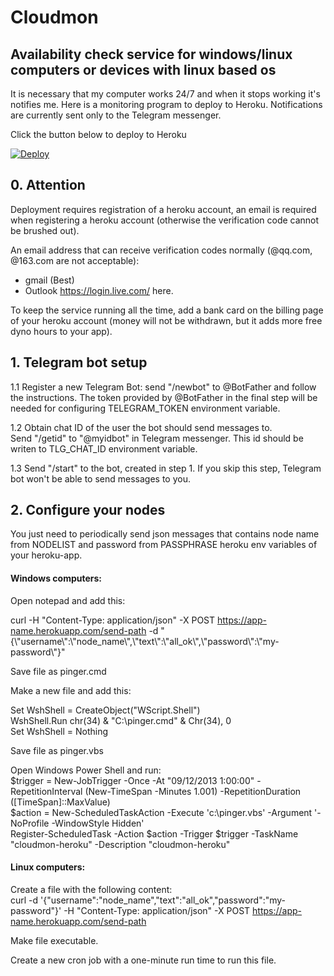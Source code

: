 # Cloudmon
## Availability check service for windows/linux computers or devices with linux based os

It is necessary that my computer works 24/7 and when it stops working it's notifies me. Here is a monitoring program to deploy to Heroku. Notifications are currently sent only to the Telegram messenger.

Click the button below to deploy to Heroku

[![Deploy](https://www.herokucdn.com/deploy/button.png)](https://heroku.com/deploy)


## 0. Attention

Deployment requires registration of a heroku account, an email is required when registering a heroku account (otherwise the verification code cannot be brushed out). 

An email address that can receive verification codes normally (@qq.com, @163.com are not acceptable):
- gmail (Best) 
- Outlook <https://login.live.com/> here.

To keep the service running all the time, add a bank card on the billing page of your heroku account (money will not be withdrawn, but it adds more free dyno hours to your app).

## 1. Telegram bot setup

1.1 Register a new Telegram Bot: send "/newbot" to @BotFather and follow the instructions. The token provided by @BotFather in the final step will be needed for configuring TELEGRAM_TOKEN environment variable.

1.2 Obtain chat ID of the user the bot should send messages to. <br />
Send "/getid" to "@myidbot" in Telegram messenger. This id should be writen to TLG_CHAT_ID environment variable.

1.3 Send "/start" to the bot, created in step 1. If you skip this step, Telegram bot won't be able to send messages to you.

## 2. Configure your nodes

You just need to periodically send json messages that contains node name from NODELIST and password from PASSPHRASE heroku env variables of your heroku-app.

#### Windows computers: 

Open notepad and add this: 

curl -H "Content-Type: application/json" -X POST https://app-name.herokuapp.com/send-path -d "{\\"username\\":\\"node_name\\",\\"text\\":\\"all_ok\\",\\"password\\":\\"my-password\\"}"

Save file as pinger.cmd

Make a new file and add this:

Set WshShell = CreateObject("WScript.Shell")<br />
WshShell.Run chr(34) & "C:\pinger.cmd" & Chr(34), 0<br />
Set WshShell = Nothing

Save file as pinger.vbs

Open Windows Power Shell and run:<br />
$trigger = New-JobTrigger -Once -At "09/12/2013 1:00:00" -RepetitionInterval (New-TimeSpan -Minutes 1.001) -RepetitionDuration ([TimeSpan]::MaxValue)<br />
$action = New-ScheduledTaskAction -Execute 'c:\pinger.vbs' -Argument '-NoProfile -WindowStyle Hidden'<br />
Register-ScheduledTask -Action $action -Trigger $trigger -TaskName "cloudmon-heroku" -Description "cloudmon-heroku"


#### Linux computers:

Create a file with the following content:<br />
curl -d '{"username":"node_name","text":"all_ok","password":"my-password"}' -H "Content-Type: application/json" -X POST https://app-name.herokuapp.com/send-path<br />

Make file executable.

Create a new cron job with a one-minute run time to run this file.

